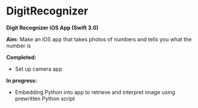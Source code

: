 # DigitRecognizer
**Digit Recognizer iOS App (Swift 3.0)**    

**Aim:** Make an iOS app that takes photos of numbers and tells you what the number is    

**Completed:**
- Set up camera app  

**In progress:**
- Embedding Python into app to retrieve and interpret image using prewritten Python script
